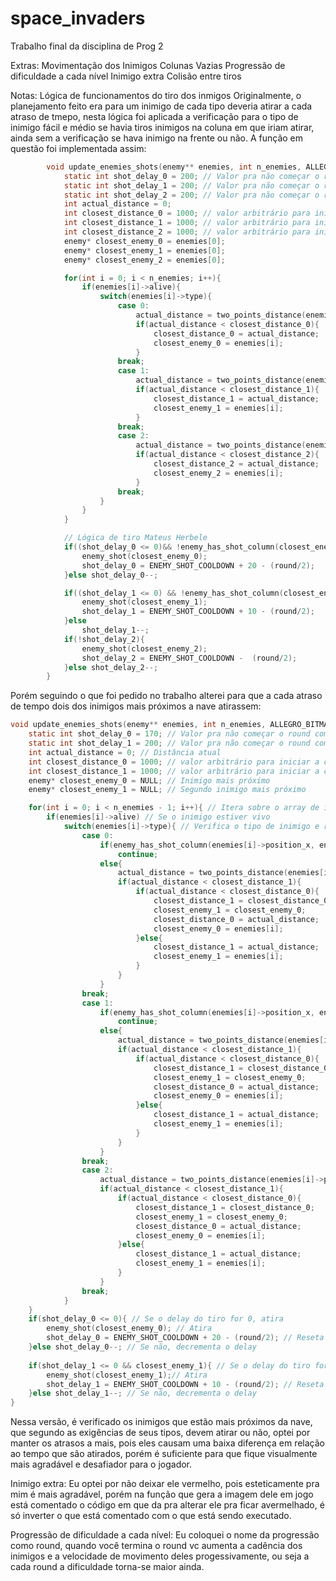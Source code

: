 # space_invaders
Trabalho final da disciplina de Prog 2

Extras:
    Movimentação dos Inimigos
    Colunas Vazias
    Progressão de dificuldade a cada nível
    Inimigo extra
    Colisão entre tiros

Notas:
    Lógica de funcionamentos do tiro dos inmigos
        Originalmente, o planejamento feito era para um inimigo de cada tipo deveria atirar a cada atraso de tmepo, nesta lógica foi aplicada a verificação para o tipo de inimigo fácil e médio se havia tiros inimigos na coluna em que iriam atirar, ainda sem a verificação se hava inimigo na frente ou não.
        A função em questão foi implementada assim:
```c
        void update_enemies_shots(enemy** enemies, int n_enemies, ALLEGRO_BITMAP* sprite_sheet, int player_x, int player_y, unsigned short round){
            static int shot_delay_0 = 200; // Valor pra não começar o round com tiros
            static int shot_delay_1 = 200; // Valor pra não começar o round com tiros	
            static int shot_delay_2 = 200; // Valor pra não começar o round com tiros
            int actual_distance = 0;
            int closest_distance_0 = 1000; // valor arbitrário para iniciar a comparação
            int closest_distance_1 = 1000; // valor arbitrário para iniciar a comparação
            int closest_distance_2 = 1000; // valor arbitrário para iniciar a comparação
            enemy* closest_enemy_0 = enemies[0];
            enemy* closest_enemy_1 = enemies[0];
            enemy* closest_enemy_2 = enemies[0];

            for(int i = 0; i < n_enemies; i++){
                if(enemies[i]->alive){
                    switch(enemies[i]->type){
                        case 0:
                            actual_distance = two_points_distance(enemies[i]->position_x, player_x, enemies[i]->position_y, player_y);
                            if(actual_distance < closest_distance_0){
                                closest_distance_0 = actual_distance;
                                closest_enemy_0 = enemies[i];
                            }
                        break;
                        case 1:
                            actual_distance = two_points_distance(enemies[i]->position_x, player_x, enemies[i]->position_y, player_y);
                            if(actual_distance < closest_distance_1){
                                closest_distance_1 = actual_distance;
                                closest_enemy_1 = enemies[i];
                            }
                        break;
                        case 2:
                            actual_distance = two_points_distance(enemies[i]->position_x, player_x, enemies[i]->position_y, player_y);
                            if(actual_distance < closest_distance_2){
                                closest_distance_2 = actual_distance;
                                closest_enemy_2 = enemies[i];
                            }
                        break;
                    }
                }
            }

            // Lógica de tiro Mateus Herbele
            if((shot_delay_0 <= 0)&& !enemy_has_shot_column(closest_enemy_0->gun->shots, closest_enemy_0->position_x, enemies, n_enemies)){
                enemy_shot(closest_enemy_0);
                shot_delay_0 = ENEMY_SHOT_COOLDOWN + 20 - (round/2);
            }else shot_delay_0--;

            if((shot_delay_1 <= 0) && !enemy_has_shot_column(closest_enemy_1->gun->shots, closest_enemy_1->position_x, enemies, n_enemies)){
                enemy_shot(closest_enemy_1);
                shot_delay_1 = ENEMY_SHOT_COOLDOWN + 10 - (round/2);
            }else
                shot_delay_1--;
            if(!shot_delay_2){
                enemy_shot(closest_enemy_2);
                shot_delay_2 = ENEMY_SHOT_COOLDOWN -  (round/2);
            }else shot_delay_2--;
        }
```





Porém seguindo o que foi pedido no trabalho alterei para que a cada atraso de tempo dois dos inimigos mais próximos a nave atirassem:







```c
void update_enemies_shots(enemy** enemies, int n_enemies, ALLEGRO_BITMAP* sprite_sheet, int player_x, int player_y, unsigned short round){
	static int shot_delay_0 = 170; // Valor pra não começar o round com tiros
	static int shot_delay_1 = 200; // Valor pra não começar o round com tiros	
	int actual_distance = 0; // Distância atual
	int closest_distance_0 = 1000; // valor arbitrário para iniciar a comparação
	int closest_distance_1 = 1000; // valor arbitrário para iniciar a comparação
	enemy* closest_enemy_0 = NULL; // Inimigo mais próximo
	enemy* closest_enemy_1 = NULL; // Segundo inimigo mais próximo

	for(int i = 0; i < n_enemies - 1; i++){ // Itera sobre o array de inimigos
		if(enemies[i]->alive) // Se o inimigo estiver vivo
			switch(enemies[i]->type){ // Verifica o tipo de inimigo e realiza a ação correspondente, e salva os inimigos mais próximos
				case 0:
					if(enemy_has_shot_column(enemies[i]->position_x, enemies, n_enemies) ||  enemy_in_front_of_enemy(enemies[i], enemies, n_enemies))
						continue;
					else{
						actual_distance = two_points_distance(enemies[i]->position_x, player_x, enemies[i]->position_y, player_y);
						if(actual_distance < closest_distance_1){
							if(actual_distance < closest_distance_0){
								closest_distance_1 = closest_distance_0;
								closest_enemy_1 = closest_enemy_0;
								closest_distance_0 = actual_distance;
								closest_enemy_0 = enemies[i];
							}else{
								closest_distance_1 = actual_distance;
								closest_enemy_1 = enemies[i];
							}
						}
					}
				break;
				case 1:
					if(enemy_has_shot_column(enemies[i]->position_x, enemies, n_enemies))
						continue;
					else{
						actual_distance = two_points_distance(enemies[i]->position_x, player_x, enemies[i]->position_y, player_y);
						if(actual_distance < closest_distance_1){
							if(actual_distance < closest_distance_0){
								closest_distance_1 = closest_distance_0;
								closest_enemy_1 = closest_enemy_0;
								closest_distance_0 = actual_distance;
								closest_enemy_0 = enemies[i];
							}else{
								closest_distance_1 = actual_distance;
								closest_enemy_1 = enemies[i];
							}
						}
					}
				break;
				case 2:
					actual_distance = two_points_distance(enemies[i]->position_x, player_x, enemies[i]->position_y, player_y);
					if(actual_distance < closest_distance_1){
						if(actual_distance < closest_distance_0){
							closest_distance_1 = closest_distance_0;
							closest_enemy_1 = closest_enemy_0;
							closest_distance_0 = actual_distance;
							closest_enemy_0 = enemies[i];
						}else{
							closest_distance_1 = actual_distance;
							closest_enemy_1 = enemies[i];
						}
					}
				break;
			}
	}
	if(shot_delay_0 <= 0){ // Se o delay do tiro for 0, atira
		enemy_shot(closest_enemy_0); // Atira
		shot_delay_0 = ENEMY_SHOT_COOLDOWN + 20 - (round/2); // Reseta o delay
	}else shot_delay_0--; // Se não, decrementa o delay
	
	if(shot_delay_1 <= 0 && closest_enemy_1){ // Se o delay do tiro for 0 e closest_enemy_1 for diferente de nulo, atira
		enemy_shot(closest_enemy_1);// Atira
		shot_delay_1 = ENEMY_SHOT_COOLDOWN + 10 - (round/2); // Reseta o delay
	}else shot_delay_1--; // Se não, decrementa o delay
}
```










Nessa versão, é verificado os inimigos que estão mais próximos da nave, que segundo as exigências de seus tipos, devem atirar ou não, optei por manter os atrasos a mais, pois eles causam uma baixa diferença em relação ao tempo que são atirados, porém é suficiente para que fique visualmente mais agradável e desafiador para o jogador.

Inimigo extra:
Eu optei por não deixar ele vermelho, pois esteticamente pra mim é mais agradável, porém na função que gera a imagem dele em jogo está comentado o código em que da pra alterar ele pra ficar avermelhado, é só inverter o que está comentado com o que está sendo executado.
    
Progressão de dificuldade a cada nível:
Eu coloquei o nome da progressão como round, quando você termina o round vc aumenta a cadência dos inimigos e a velocidade de movimento deles progessivamente, ou seja a cada round a dificuldade torna-se maior ainda.
